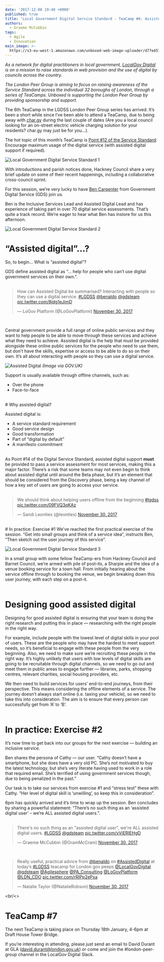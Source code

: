 ```yaml
---
date: '2017-12-08 19:48 +0000'
published: true
title: 'Local Government Digital Service Standard - TeaCamp #6: Assisted Digital'
authors:
  - Graeme McCubbin
tags:
  - Agile
  - Innovation
main_image: >-
  https://s3-eu-west-1.amazonaws.com/unboxed-web-image-uploader/d77e4570098e9ce609cdbbe1ddd6e71a.png
---
```

<i>As a network for digital practitioners in local government, [LocalGov Digital](http://localgovdigital.info/) is on a mission to raise standards in web provision and the use of digital by councils across the country.<br/>

The London Peer Group is aiming to focus on raising awareness of the Service Standard across the individual 32 boroughs of London, through a series of TeaCamps. Unboxed is supporting the London Peer Group by providing sponsorship and support.</i><br/>

The 6th TeaCamp in the LGDSS London Peer Group series has arrived. It’s been a short while since I’ve been able to attend a TeaCamp, due to being away with [char.gy](https://char.gy/) during the last couple of dates (Are you a local council looking for an on-street electric vehicle charging solution for your residents? char.gy may just be for you...).<br/>

The hot topic of this month’s TeaCamp is [Point #12 of the Service Standard](http://localgovdigital.info/localgov-digital-makers/outputs/local-government-digital-service-standard/standard/12/): Encourage maximum usage of the digital service (with assisted digital support if required).<br/>

![Local Government Digital Service Standard 1](https://s3-eu-west-1.amazonaws.com/unboxed-web-image-uploader/d4d7f29ab480faeae30396ce881e2570.png)

With introductions and parish notices done, Hackney Council share a very brief update on some of their recent happenings, including a collaborative cross-council sprint.<br/>

For this session, we’re very lucky to have [Ben Carpenter](https://twitter.com/benaldo) from Government Digital Service (GDS) join us.<br/>

Ben is the Inclusive Services Lead and Assisted Digital Lead and has experience of taking part in over 70 digital service assessments. That’s quite a track record. We’re eager to hear what Ben has instore for us this afternoon.<br/>

![Local Government Digital Service Standard 2](https://s3-eu-west-1.amazonaws.com/unboxed-web-image-uploader/b2f5c12d33277ebd2462d27f006b12be.png)
<br/>

# “Assisted digital”...?
So, to begin… What is “assisted digital”?<br/>

GDS define assisted digital as “... help for people who can’t use digital government services on their own.”.<br/>
<br/>

<blockquote class="twitter-tweet tw-align-center"><p lang="en" dir="ltr">How can Assisted Digital be summarised? Interacting with people so they can use a digital service. <a href="https://twitter.com/hashtag/LGDSS?src=hash&amp;ref_src=twsrc%5Etfw">#LGDSS</a> <a href="https://twitter.com/benaldo?ref_src=twsrc%5Etfw">@benaldo</a> <a href="https://twitter.com/gdsteam?ref_src=twsrc%5Etfw">@gdsteam</a> <a href="https://t.co/8jdg1eJimD">pic.twitter.com/8jdg1eJimD</a></p>&mdash; LoGov Platform (@LoGovPlatform) <a href="https://twitter.com/LoGovPlatform/status/936281129707016192?ref_src=twsrc%5Etfw">November 30, 2017</a></blockquote>
<script async src="https://platform.twitter.com/widgets.js" charset="utf-8"></script>
<br/>

Central government provide a full range of online public services and they want to help people to be able to move through these services and achieve what they need to achieve. Assisted digital is the help that must be provided alongside these online public services for the people who need to use them, but don’t have the skills, expertise or access to be able to do so on their own. It’s all about interacting with people so they can use a digital service.<br/>

![Assisted Digital](https://s3-eu-west-1.amazonaws.com/unboxed-web-image-uploader/e1db7bb8274efd4597345b078a6df686.jpg)
<i>(Image via GOV.UK)</i><br/>

Support is usually available through offline channels, such as:<br/>

- Over the phone
- Face-to-face

<br/>
# Why assisted digital?

Assisted digital is:<br/>

- A service standard requirement
- Good service design
- Good transformation
- Part of “digital by default”
- A manifesto commitment

<br/>
As Point #14 of the Digital Service Standard, assisted digital support <b>must</b> be provided to pass a service assessment for most services, making this a major factor. There’s a risk that some teams may not even begin to think about assisted digital until around the Beta phase, but it’s an element that should be considered from the Discovery phase, being a key channel of how a key set of users are going to access your service.<br/>
<br/>

<blockquote class="twitter-tweet tw-align-center"><p lang="en" dir="ltr">We should think about helping users offline from the beginning <a href="https://twitter.com/hashtag/lgdss?src=hash&amp;ref_src=twsrc%5Etfw">#lgdss</a> <a href="https://t.co/09FVQ3qKAz">pic.twitter.com/09FVQ3qKAz</a></p>&mdash; Sandi Leonties (@leonties) <a href="https://twitter.com/leonties/status/936283058403250178?ref_src=twsrc%5Etfw">November 30, 2017</a></blockquote>
<script async src="https://platform.twitter.com/widgets.js" charset="utf-8"></script>

<br/>
# In practice: Exercise #1
We’ve reached the first practical exercise of the session. “Get into small groups and think of a service idea”, instructs Ben, “Then sketch out the user journey of this service”.<br/>

![Local Government Digital Service Standard 3](https://s3-eu-west-1.amazonaws.com/unboxed-web-image-uploader/0dfc7e1552b618b46055cd0dcceb85b4.png)

In a small group with some fellow TeaCamp-ers from Hackney Council and Barnet Council, we’re armed with pile of post-its, a Sharpie and the idea of a venue booking service for a town hall. From initially hearing about the service offline through to booking the venue, we begin breaking down this user journey, with each step on a post-it.<br/>
<br/>

# Designing good assisted digital
Designing for good assisted digital is ensuring that your team is doing the right research and putting this in place — researching with the right people in the right way.<br/>

For example, include people with the lowest level of digital skills in your pool of users. These are the people who may have the hardest to meet support needs, so it’s beneficial to engage with these people from the very beginning. Also, we need to make sure we’re recruiting these people in the right way. It’s highly unlikely that users with low levels of digital skills are going to be recruitable through digital channels, so we need to go out and meet them in public areas to engage further — libraries, parks, shopping centres, relevant charities, social housing providers, etc.<br/>

We then need to build services for users’ end-to-end journeys, from their perspective. This means considering the offline elements of a service. The journey doesn’t always start online (i.e. taxing your vehicle), so we need to take this into consideration. The aim is to ensure that every person can successfully get from ‘A’ to ‘B’.<br/>
<br/>

# In practice: Exercise #2
It’s now time to get back into our groups for the next exercise — building an inclusive service.<br/> 

Ben shares the persona of Cathy — our user. “Cathy doesn’t have a smartphone, but she does have a very old PC. She’s not motivated to buy the latest technology, but she’s very literate having used to work in a role that required email. She’s terrified of using government services though, due to being penalized in the past.”<br/>

Our task is to take our services from exercise #1 and “stress test” these with Cathy. “Her level of digital skill is ‘unwilling’, so keep this in consideration”.<br/>

6pm has quickly arrived and it’s time to wrap up the session. Ben concludes by sharing a powerful statement: “There’s no such thing as an ‘assisted digital user’ – we’re ALL assisted digital users.”.<br/>
<br/>

<blockquote class="twitter-tweet tw-align-center"><p lang="en" dir="ltr">There&#39;s no such thing as an &quot;assisted digital user&quot;, we&#39;re ALL assisted digital users. <a href="https://twitter.com/hashtag/LGDSS?src=hash&amp;ref_src=twsrc%5Etfw">#LGDSS</a> <a href="https://twitter.com/gdsteam?ref_src=twsrc%5Etfw">@gdsteam</a> <a href="https://t.co/vViERIEHgD">pic.twitter.com/vViERIEHgD</a></p>&mdash; Graeme McCubbin (@GramMcCram) <a href="https://twitter.com/GramMcCram/status/936286480284217349?ref_src=twsrc%5Etfw">November 30, 2017</a></blockquote>
<script async src="https://platform.twitter.com/widgets.js" charset="utf-8"></script>
<br/>

<blockquote class="twitter-tweet tw-align-center"><p lang="en" dir="ltr">Really useful, practical advice from <a href="https://twitter.com/benaldo?ref_src=twsrc%5Etfw">@benaldo</a> on <a href="https://twitter.com/hashtag/AssistedDigital?src=hash&amp;ref_src=twsrc%5Etfw">#AssistedDigital</a> at today’s <a href="https://twitter.com/hashtag/LGDSS?src=hash&amp;ref_src=twsrc%5Etfw">#LGDSS</a> teacamp for London gov peeps <a href="https://twitter.com/LocalGovDigital?ref_src=twsrc%5Etfw">@LocalGovDigital</a> <a href="https://twitter.com/gdsteam?ref_src=twsrc%5Etfw">@gdsteam</a> <a href="https://twitter.com/Agilesphere?ref_src=twsrc%5Etfw">@Agilesphere</a> <a href="https://twitter.com/PA_Consulting?ref_src=twsrc%5Etfw">@PA_Consulting</a> <a href="https://twitter.com/LoGovPlatform?ref_src=twsrc%5Etfw">@LoGovPlatform</a> <a href="https://twitter.com/LDN_CDO?ref_src=twsrc%5Etfw">@LDN_CDO</a> <a href="https://t.co/rRIPp2ePxa">pic.twitter.com/rRIPp2ePxa</a></p>&mdash; Natalie Taylor (@NatalieRobson) <a href="https://twitter.com/NatalieRobson/status/936302204780244993?ref_src=twsrc%5Etfw">November 30, 2017</a></blockquote>
<script async src="https://platform.twitter.com/widgets.js" charset="utf-8"></script>

<br/<>
# TeaCamp #7
The next TeaCamp is taking place on Thursday 18th January, 4-6pm at Draft House Tower Bridge.<br/> 

If you’re interesting in attending, please just send an email to David Durant at GLA (david.durant@london.gov.uk) or come and join the #london-peer-group channel in the LocalGov Digital Slack.
